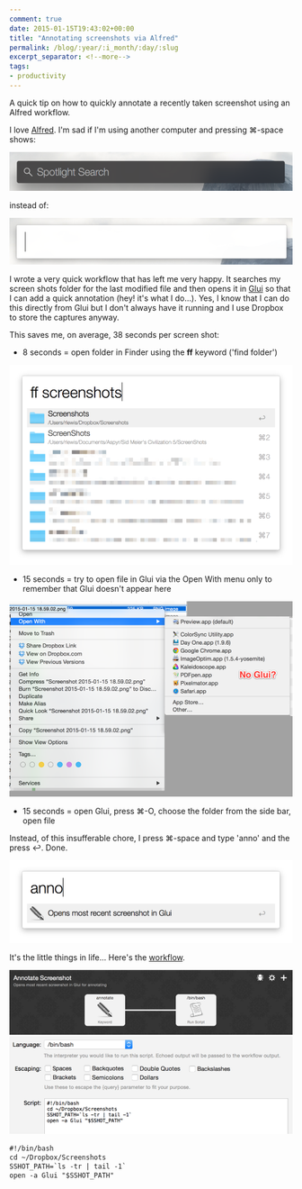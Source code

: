 ```yaml
---
comment: true
date: 2015-01-15T19:43:02+00:00
title: "Annotating screenshots via Alfred"
permalink: /blog/:year/:i_month/:day/:slug
excerpt_separator: <!--more-->
tags:
- productivity
---
```

A quick tip on how to quickly annotate a recently taken screenshot using an Alfred workflow.
<!--more-->
<p>I love <a href="https://www.alfredapp.com">Alfred</a>. I'm sad if I'm using another computer and pressing ⌘-space shows:</p>
  
<img src="/img/1421350498880-img.png" class="img-fluid" alt="TBC" loading="lazy">
  

<p>instead of:</p>
  
<img src="/img/1421350535102-img.png" class="img-fluid" alt="TBC" loading="lazy">
  

<p>I wrote a very quick workflow that has left me very happy. It searches my screen shots folder for the last modified file and then opens it in <a href="http://www.glui.me">Glui</a> so that I can add a quick annotation (hey! it's what I do...). Yes, I know that I can do this directly from Glui but I don't always have it running and I use Dropbox to store the captures anyway.</p>

<p>This saves me, on average, 38 seconds per screen shot:</p>

<ul>
<li>8 seconds = open folder in Finder using the <strong>ff</strong> keyword ('find folder')</li>
</ul>
  
<img src="/img/1421350552982-img.png" class="img-fluid" alt="TBC" loading="lazy">
  

<ul>
<li>15 seconds = try to open file in Glui via the Open With menu only to remember that Glui doesn't appear here</li>
</ul>
  
<img src="/img/1421350820869-img.png" class="img-fluid" alt="TBC" loading="lazy">
  

<ul>
<li>15 seconds = open Glui, press ⌘-O, choose the folder from the side bar, open file</li>
</ul>

<p>Instead, of this insufferable chore, I press ⌘-space and type 'anno' and the press ↩. Done.</p>
  
<img src="/img/1421350593915-img.png" class="img-fluid" alt="TBC" loading="lazy">
  

<p>It's the little things in life... Here's the <a href="https://www.dropbox.com/s/bk5dftjm0tx6z12/Annotate%20Screenshot.alfredworkflow?dl=0">workflow</a>.</p>
  
<img src="/img/1421350638746-img.png" class="img-fluid" alt="TBC" loading="lazy">
  
<img src="/img/1421350653542-img.png" class="img-fluid" alt="TBC" loading="lazy">
  

<pre><code>#!/bin/bash
cd ~/Dropbox/Screenshots
SSHOT_PATH=`ls -tr | tail -1`
open -a Glui "$SSHOT_PATH"</code></pre>
